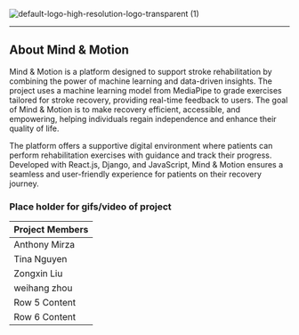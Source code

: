 
![default-logo-high-resolution-logo-transparent (1)](https://github.com/user-attachments/assets/721699da-9857-40ee-b19d-824dd288358c)

***

## About Mind & Motion

Mind & Motion is a platform designed to support stroke rehabilitation by combining the power of machine learning and data-driven insights. The project uses a machine learning model from MediaPipe to grade exercises tailored for stroke recovery, providing real-time feedback to users. The goal of Mind & Motion is to make recovery efficient, accessible, and empowering, helping individuals regain independence and enhance their quality of life.

The platform offers a supportive digital environment where patients can perform rehabilitation exercises with guidance and track their progress. Developed with React.js, Django, and JavaScript, Mind & Motion ensures a seamless and user-friendly experience for patients on their recovery journey.




### Place holder for gifs/video of project






| Project Members     |
|---------------|
| Anthony Mirza |
| Tina Nguyen   |
| Zongxin Liu   |
| weihang zhou  |
| Row 5 Content |
| Row 6 Content |

